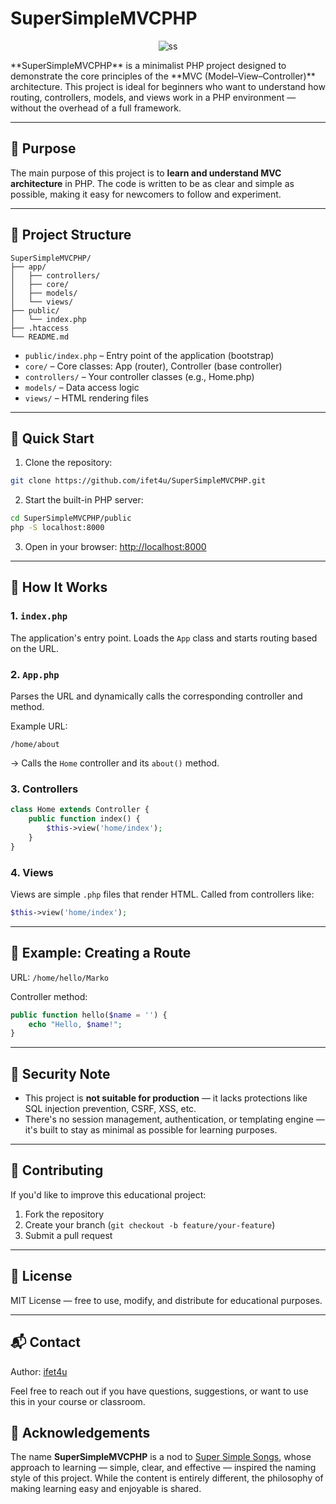 # SuperSimpleMVCPHP
<p align="center">
<img src="https://i.ibb.co/mVp1LGqk/ss.png" alt="ss" border="0">
</p>
**SuperSimpleMVCPHP** is a minimalist PHP project designed to demonstrate the core principles of the **MVC (Model–View–Controller)** architecture. This project is ideal for beginners who want to understand how routing, controllers, models, and views work in a PHP environment — without the overhead of a full framework.

---


## 🎯 Purpose

The main purpose of this project is to **learn and understand MVC architecture** in PHP. The code is written to be as clear and simple as possible, making it easy for newcomers to follow and experiment.

---

## 📁 Project Structure

```
SuperSimpleMVCPHP/
├── app/
│   ├── controllers/
│   ├── core/
│   ├── models/
│   └── views/
├── public/
│   └── index.php
├── .htaccess
└── README.md
```

- `public/index.php` – Entry point of the application (bootstrap)
- `core/` – Core classes: App (router), Controller (base controller)
- `controllers/` – Your controller classes (e.g., Home.php)
- `models/` – Data access logic
- `views/` – HTML rendering files

---

## 🚀 Quick Start

1. Clone the repository:

```bash
git clone https://github.com/ifet4u/SuperSimpleMVCPHP.git
```

2. Start the built-in PHP server:

```bash
cd SuperSimpleMVCPHP/public
php -S localhost:8000
```

3. Open in your browser: [http://localhost:8000](http://localhost:8000)

---

## 🧠 How It Works

### 1. `index.php`

The application's entry point. Loads the `App` class and starts routing based on the URL.

### 2. `App.php`

Parses the URL and dynamically calls the corresponding controller and method.

Example URL:
```
/home/about
```
→ Calls the `Home` controller and its `about()` method.

### 3. Controllers

```php
class Home extends Controller {
    public function index() {
        $this->view('home/index');
    }
}
```

### 4. Views

Views are simple `.php` files that render HTML. Called from controllers like:

```php
$this->view('home/index');
```

---

## 🧪 Example: Creating a Route

URL: `/home/hello/Marko`

Controller method:
```php
public function hello($name = '') {
    echo "Hello, $name!";
}
```

---

## 🔐 Security Note

- This project is **not suitable for production** — it lacks protections like SQL injection prevention, CSRF, XSS, etc.
- There's no session management, authentication, or templating engine — it's built to stay as minimal as possible for learning purposes.

---

## 🤝 Contributing

If you'd like to improve this educational project:

1. Fork the repository
2. Create your branch (`git checkout -b feature/your-feature`)
3. Submit a pull request

---

## 📄 License

MIT License — free to use, modify, and distribute for educational purposes.

---

## 📬 Contact

Author: [ifet4u](https://github.com/ifet4u)

Feel free to reach out if you have questions, suggestions, or want to use this in your course or classroom.

## 🙌 Acknowledgements

The name **SuperSimpleMVCPHP** is a nod to [Super Simple Songs](https://supersimple.com/super-simple-songs), whose approach to learning — simple, clear, and effective — inspired the naming style of this project. While the content is entirely different, the philosophy of making learning easy and enjoyable is shared.
